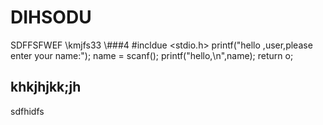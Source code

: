 # DIHSODU
SDFFSFWEF
\kmjfs33
\\\###4
#incldue <stdio.h>
printf("hello ,user,please enter your name:");
name = scanf();
printf("hello,\n",name);
return o;
## khkjhjkk;jh
sdfhidfs
